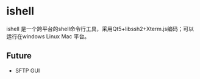 # ishell

ishell 是一个跨平台的shell命令行工具，采用Qt5+libssh2+Xterm.js编码；可以运行在windows Linux Mac 平台。

## Future

  - SFTP GUI